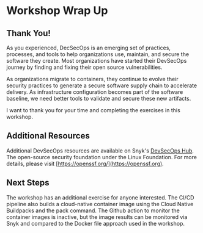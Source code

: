 # Workshop Wrap Up

## Thank You!

As you experienced, DecSecOps is an emerging set of practices, processes, and tools to help organizations use, maintain, and secure the software they create. Most organizations have started their DevSecOps journey by finding and fixing their open source vulnerabilities.

As organizations migrate to containers, they continue to evolve their security practices to generate a secure software supply chain to accelerate delivery. As infrastructure configuration becomes part of the software baseline, we need better tools to validate and secure these new artifacts.

I want to thank you for your time and completing the exercises in this workshop.

## Additional Resources

Additional DevSecOps resources are available on Snyk's [DevSecOps Hub](https://snyk.io/series/devsecops/). The open-source security foundation under the Linux Foundation. For more details, please visit [https://openssf.org/](https://openssf.org).

## Next Steps

The workshop has an additional exercise for anyone interested. The CI/CD pipeline also builds a cloud-native container image using the Cloud Native Buildpacks and the pack command. The Github action to monitor the container images is inactive, but the image results can be monitored via Snyk and compared to the Docker file approach used in the workshop.
